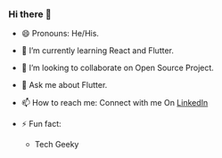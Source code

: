 ### Hi there 👋


<!-- **anubhav11803451/anubhav11803451** is a ✨ _special_ ✨ repository because its `README.md` (this file) appears on your GitHub profile. -->

<!-- Here are some ideas to get you started: -->

- 😄 Pronouns: He/His.
- 🌱 I’m currently learning React and Flutter.
- 👯 I’m looking to collaborate on Open Source Project.
- 💬 Ask me about Flutter.
- 📫 How to reach me: Connect with me On [LinkedIn](https://www.linkedin.com/in/anubhav-gupta-307a3a16b/)

- ⚡ Fun fact: 
  * Tech Geeky
